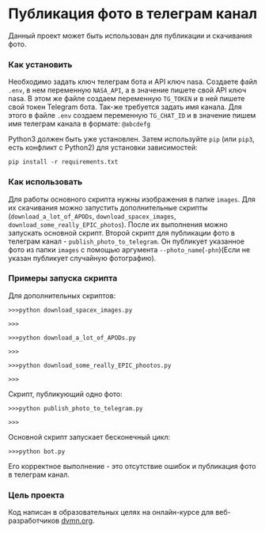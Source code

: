 # Публикация фото в телеграм канал

Данный проект может быть использован для публикации и скачивания фото.

### Как установить

Необходимо задать ключ телеграм бота и API ключ nasa. Создаете файл `.env`, в нем переменную `NASA_API`, а в значение пишете свой API ключ nasa. В этом же файле создаем переменную `TG_TOKEN` и в ней пишете свой токен Telegram бота.
Так-же требуется задать имя канала. Для этого в файле `.env` создаем переменную `TG_CHAT_ID` и в значение пишем имя телеграм канала в формате: `@abcdefg`

Python3 должен быть уже установлен. 
Затем используйте `pip` (или `pip3`, есть конфликт с Python2) для установки зависимостей:
```
pip install -r requirements.txt
```

### Как использовать

Для работы основного скрипта нужны изображения в папке `images`.
Для их скачивания можно запустить дополнительные скрипты (`download_a_lot_of_APODs`, `download_spacex_images`, `download_some_really_EPIC_photos`).
После их выполнения можно запускать основной скрипт.
Второй скрипт для публикации фото в телеграм канал - `publish_photo_to_telegram`. Он публикует указанное фото из папки `images` с помощью аргумента `--photo_name`(`-phn`)(Если не указан публикует случайную фотографию).

### Примеры запуска скрипта

Для дополнительных скриптов:
```
>>>python download_spacex_images.py

>>>
```

```
>>>python download_a_lot_of_APODs.py

>>>
```

```
>>>python download_some_really_EPIC_phootos.py

>>>
```

Скрипт, публикующий одно фото:
```
>>>python publish_photo_to_telegram.py

>>>
```

Основной скрипт запускает бесконечный цикл:
```
>>>python bot.py

```
Его корректное выполнение - это отсутствие ошибок и публикация фото в телеграм канал.

### Цель проекта

Код написан в образовательных целях на онлайн-курсе для веб-разработчиков [dvmn.org](https://dvmn.org/).
